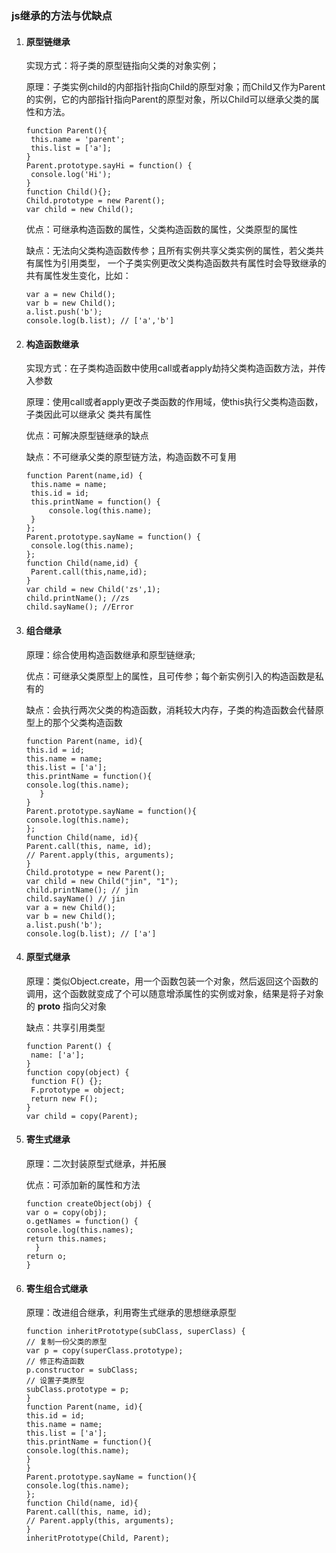 ### js继承的方法与优缺点

1. #### 原型链继承

   实现方式：将子类的原型链指向父类的对象实例；

   原理：子类实例child的内部指针指向Child的原型对象；而Child又作为Parent的实例，它的内部指针指向Parent的原型对象，所以Child可以继承父类的属性和方法。

   ``` 
   function Parent(){
   	this.name = 'parent';
   	this.list = ['a'];
   }
   Parent.prototype.sayHi = function() {
   	console.log('Hi');
   }
   function Child(){};
   Child.prototype = new Parent();
   var child = new Child();
   ```

   优点：可继承构造函数的属性，父类构造函数的属性，父类原型的属性

   缺点：无法向父类构造函数传参；且所有实例共享父类实例的属性，若父类共有属性为引用类型， 一个子类实例更改父类构造函数共有属性时会导致继承的共有属性发生变化，比如：

   ``` 
   var a = new Child();
   var b = new Child();
   a.list.push('b');
   console.log(b.list); // ['a','b']
   ```

2. ####  构造函数继承

   实现方式：在子类构造函数中使用call或者apply劫持父类构造函数方法，并传入参数

   原理：使用call或者apply更改子类函数的作用域，使this执行父类构造函数，子类因此可以继承父 类共有属性

   优点：可解决原型链继承的缺点 

   缺点：不可继承父类的原型链方法，构造函数不可复用

   ``` 
   function Parent(name,id) {
   	this.name = name;
   	this.id = id;
   	this.printName = function() {
   		console.log(this.name);
   	}
   };
   Parent.prototype.sayName = function() {
   	console.log(this.name);
   };
   function Child(name,id) {
   	Parent.call(this,name,id);
   }
   var child = new Child('zs',1);
   child.printName(); //zs
   child.sayName(); //Error
   ```

3. #### 组合继承

   原理：综合使用构造函数继承和原型链继承;

   优点：可继承父类原型上的属性，且可传参；每个新实例引入的构造函数是私有的 

   缺点：会执行两次父类的构造函数，消耗较大内存，子类的构造函数会代替原型上的那个父类构造函数

   ``` 
   function Parent(name, id){
   this.id = id;
   this.name = name;
   this.list = ['a'];
   this.printName = function(){
   console.log(this.name);
      }
   }
   Parent.prototype.sayName = function(){
   console.log(this.name);
   };
   function Child(name, id){
   Parent.call(this, name, id);
   // Parent.apply(this, arguments);
   }
   Child.prototype = new Parent();
   var child = new Child("jin", "1");
   child.printName(); // jin
   child.sayName() // jin
   var a = new Child();
   var b = new Child();
   a.list.push('b');
   console.log(b.list); // ['a']
   ```

4. #### 原型式继承

   原理：类似Object.create，用一个函数包装一个对象，然后返回这个函数的调用，这个函数就变成了个可以随意增添属性的实例或对象，结果是将子对象的 __proto__ 指向父对象

   缺点：共享引用类型

   ``` 
   function Parent() {
   	name: ['a'];
   }
   function copy(object) {
   	function F() {};
   	F.prototype = object;
   	return new F();
   }
   var child = copy(Parent);
   ```

5. #### 寄生式继承

   原理：二次封装原型式继承，并拓展

   优点：可添加新的属性和方法

   ``` 
   function createObject(obj) {
   var o = copy(obj);
   o.getNames = function() {
   console.log(this.names);
   return this.names;
     }
   return o;
   }
   ```

6. #### 寄生组合式继承

   原理：改进组合继承，利用寄生式继承的思想继承原型

   ``` 
   function inheritPrototype(subClass, superClass) {
   // 复制一份父类的原型
   var p = copy(superClass.prototype);
   // 修正构造函数
   p.constructor = subClass;
   // 设置子类原型
   subClass.prototype = p;
   }
   function Parent(name, id){
   this.id = id;
   this.name = name;
   this.list = ['a'];
   this.printName = function(){
   console.log(this.name);
   }
   }
   Parent.prototype.sayName = function(){
   console.log(this.name);
   };
   function Child(name, id){
   Parent.call(this, name, id);
   // Parent.apply(this, arguments);
   }
   inheritPrototype(Child, Parent);
   ```

   
